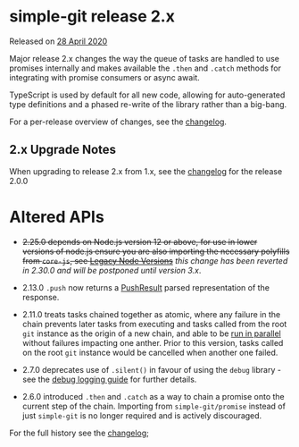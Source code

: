 
# simple-git release 2.x

Released on [28 April 2020](https://github.com/steveukx/git-js/tree/v2.0.0)

Major release 2.x changes the way the queue of tasks are handled to use promises internally and makes
available the `.then` and `.catch` methods for integrating with promise consumers or async await.

TypeScript is used by default for all new code, allowing for auto-generated type definitions and a phased
re-write of the library rather than a big-bang.

For a per-release overview of changes, see the [changelog](https://github.com/steveukx/git-js/blob/main/simple-git/CHANGELOG.md).

## 2.x Upgrade Notes

When upgrading to release 2.x from 1.x, see the [changelog](https://github.com/steveukx/git-js/blob/main/simple-git/CHANGELOG.md) for the release 2.0.0

# Altered APIs

- ~~2.25.0 depends on Node.js version 12 or above, for use in lower versions of node.js ensure you are also
  importing the necessary polyfills from `core-js`, see [Legacy Node Versions](https://github.com/steveukx/git-js/blob/main/docs/LEGACY_NODE_VERSIONS.md)~~
  _this change has been reverted in 2.30.0 and will be postponed until version 3.x_.

- 2.13.0 `.push` now returns a [PushResult](https://github.com/steveukx/git-js/blob/main/simple-git/typings/response.d.ts) parsed representation of the response.

- 2.11.0 treats tasks chained together as atomic, where any failure in the chain prevents later tasks from
  executing and tasks called from the root `git` instance as the origin of a new chain, and able to be
  [run in parallel](#concurrent--parallel-requests) without failures impacting one anther. Prior to this
  version, tasks called on the root `git` instance would be cancelled when another one failed.

- 2.7.0 deprecates use of `.silent()` in favour of using the `debug` library - see the
  [debug logging guide](https://github.com/steveukx/git-js/blob/main/docs/DEBUG-LOGGING-GUIDE.md) for further details.

- 2.6.0 introduced `.then` and `.catch` as a way to chain a promise onto the current step of the chain.
  Importing from `simple-git/promise` instead of just `simple-git` is no longer required and is actively discouraged.

For the full history see the [changelog](https://github.com/steveukx/git-js/blob/main/simple-git/CHANGELOG.md);  

